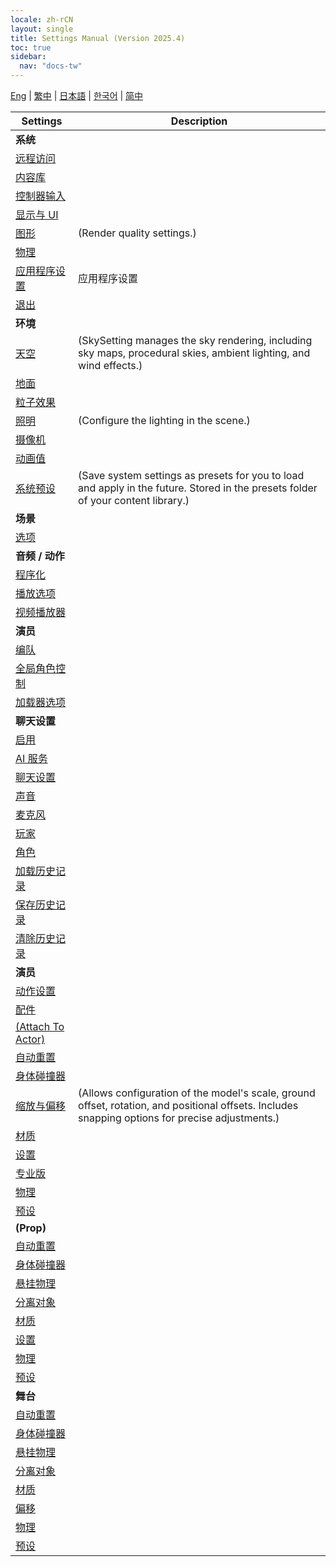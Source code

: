 ```yaml
---
locale: zh-rCN
layout: single
title: Settings Manual (Version 2025.4)
toc: true
sidebar:
  nav: "docs-tw"
---
```


[Eng](/dancexr/menu/2025.4/menu) | [繁中](/tw/dancexr/menu/2025.4/menu) | [日本語](/jp/dancexr/menu/2025.4/menu) | [한국어](/kr/dancexr/menu/2025.4/menu) | [简中](/zh/dancexr/menu/2025.4/menu)

| Settings | Description |
| --- | --- |
| **系统** |  |
| [远程访问](system/remote_access) |  | 
| [内容库](system/library) |  | 
| [控制器输入](system/input_settings) |  | 
| [显示与 UI](system/screen) |  | 
| [图形](system/graphics) | (Render quality settings.) | 
| [物理](system/physics) |  | 
| [应用程序设置](system/application_settings) | 应用程序设置 | 
| [退出](system/exit) |  | 
| **环境** |  |
| [天空](scene/sky) | (SkySetting manages the sky rendering, including sky maps, procedural skies, ambient lighting, and wind effects.) | 
| [地面](scene/ground) |  | 
| [粒子效果](scene/particles) |  | 
| [照明](scene/lighting) | (Configure the lighting in the scene.) | 
| [摄像机](scene/cameras) |  | 
| [动画值](scene/auto_updates) |  | 
| [系统预设](scene/system_presets) | (Save system settings as presets for you to load and apply in the future. Stored in the presets folder of your content library.) | 
| **场景** |  |
| [选项](stage/scene) |  | 
| **音频 / 动作** |  |
| [程序化](motion/procedural) |  | 
| [播放选项](motion/motion_loader) |  | 
| [视频播放器](motion/video_player) |  | 
| **演员** |  |
| [编队](actors/formation) |  | 
| [全局角色控制](actors/global_actor_control) |  | 
| [加载器选项](actors/loader_options) |  | 
| **聊天设置** |  |
| [启用](chat/enabled) |  | 
| [AI 服务](chat/ai_service) |  | 
| [聊天设置](chat/chat_settings) |  | 
| [声音](chat/voice) |  | 
| [麦克风](chat/microphone) |  | 
| [玩家](chat/chat_player) |  | 
| [角色](chat/characters) |  | 
| [加载历史记录](chat/load_history) |  | 
| [保存历史记录](chat/save_history) |  | 
| [清除历史记录](chat/clear_history) |  | 
| **演员** |  |
| [动作设置](actor/actor_motion) |  | 
| [配件](actor/accessory) |  | 
| [(Attach To Actor)](actor/attach_to_actor) |  | 
| [自动重置](actor/auto_reset) |  | 
| [身体碰撞器](actor/body_colliders) |  | 
| [缩放与偏移](actor/scale_&_offset) | (Allows configuration of the model's scale, ground offset, rotation, and positional offsets. Includes snapping options for precise adjustments.) | 
| [材质](actor/materials) |  | 
| [设置](actor/all_settings) |  | 
| [专业版](actor/pro_tools) |  | 
| [物理](actor/physics_settings) |  | 
| [预设](actor/actor_presets) |  | 
| **(Prop)** |  |
| [自动重置](prop/auto_reset) |  | 
| [身体碰撞器](prop/body_colliders) |  | 
| [悬挂物理](prop/cloth_physics) |  | 
| [分离对象](prop/detach_object) |  | 
| [材质](prop/materials) |  | 
| [设置](prop/settings) |  | 
| [物理](prop/model_physics) |  | 
| [预设](prop/actor_presets) |  | 
| **舞台** |  |
| [自动重置](stage/auto_reset) |  | 
| [身体碰撞器](stage/body_colliders) |  | 
| [悬挂物理](stage/cloth_physics) |  | 
| [分离对象](stage/detach_object) |  | 
| [材质](stage/materials) |  | 
| [偏移](stage/offset) |  | 
| [物理](stage/model_physics) |  | 
| [预设](stage/actor_presets) |  | 


